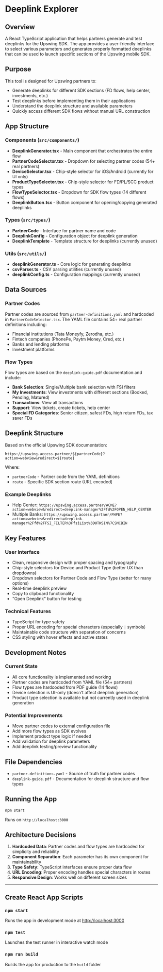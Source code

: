 # Deeplink Explorer

## Overview
A React TypeScript application that helps partners generate and test deeplinks for the Upswing SDK. The app provides a user-friendly interface to select various parameters and generates properly formatted deeplinks that can be used to launch specific sections of the Upswing mobile SDK.

## Purpose
This tool is designed for Upswing partners to:
- Generate deeplinks for different SDK sections (FD flows, help center, investments, etc.)
- Test deeplinks before implementing them in their applications
- Understand the deeplink structure and available parameters
- Quickly access different SDK flows without manual URL construction

## App Structure

### Components (`src/components/`)
- **DeeplinkGenerator.tsx** - Main component that orchestrates the entire flow
- **PartnerCodeSelector.tsx** - Dropdown for selecting partner codes (54+ real partners)
- **DeviceSelector.tsx** - Chip-style selector for iOS/Android (currently for UI only)
- **ProductTypeSelector.tsx** - Chip-style selector for FD/PL/SCC product types
- **FlowTypeSelector.tsx** - Dropdown for SDK flow types (14 different flows)
- **DeeplinkButton.tsx** - Button component for opening/copying generated deeplinks

### Types (`src/types/`)
- **PartnerCode** - Interface for partner name and code
- **DeeplinkConfig** - Configuration object for deeplink generation
- **DeeplinkTemplate** - Template structure for deeplinks (currently unused)

### Utils (`src/utils/`)
- **deeplinkGenerator.ts** - Core logic for generating deeplinks
- **csvParser.ts** - CSV parsing utilities (currently unused)
- **deeplinkConfig.ts** - Configuration mappings (currently unused)

## Data Sources

### Partner Codes
Partner codes are sourced from `partner-definitions.yaml` and hardcoded in `PartnerCodeSelector.tsx`. The YAML file contains 54+ real partner definitions including:
- Financial institutions (Tata Moneyfy, Zerodha, etc.)
- Fintech companies (PhonePe, Paytm Money, Cred, etc.)
- Banks and lending platforms
- Investment platforms

### Flow Types
Flow types are based on the `deeplink-guide.pdf` documentation and include:
- **Bank Selection**: Single/Multiple bank selection with FSI filters
- **My Investments**: View investments with different sections (Booked, Pending, Matured)
- **Transactions**: View all transactions
- **Support**: View tickets, create tickets, help center
- **Special FD Categories**: Senior citizen, safest FDs, high return FDs, tax saver FDs

## Deeplink Structure
Based on the official Upswing SDK documentation:

```
https://upswing.access.partner/${partnerCode}?action=webview&redirect=${route}
```

Where:
- `partnerCode` - Partner code from the YAML definitions
- `route` - Specific SDK section route (URL encoded)

### Example Deeplinks
- Help Center: `https://upswing.access.partner/ACME?action=webview&redirect=deeplink-manager%2Ffd%2FOPEN_HELP_CENTER`
- Multiple Banks: `https://upswing.access.partner/PHPE?action=webview&redirect=deeplink-manager%2Ffd%2FFSI_FILTER%3FfsiList%3DUTKSIN%7CSMCBIN`

## Key Features

### User Interface
- Clean, responsive design with proper spacing and typography
- Chip-style selectors for Device and Product Type (better UX than dropdowns)
- Dropdown selectors for Partner Code and Flow Type (better for many options)
- Real-time deeplink preview
- Copy to clipboard functionality
- "Open Deeplink" button for testing

### Technical Features
- TypeScript for type safety
- Proper URL encoding for special characters (especially `|` symbols)
- Maintainable code structure with separation of concerns
- CSS styling with hover effects and active states

## Development Notes

### Current State
- All core functionality is implemented and working
- Partner codes are hardcoded from YAML file (54+ partners)
- Flow types are hardcoded from PDF guide (14 flows)
- Device selection is UI-only (doesn't affect deeplink generation)
- Product type selection is available but not currently used in deeplink generation

### Potential Improvements
- Move partner codes to external configuration file
- Add more flow types as SDK evolves
- Implement product type logic if needed
- Add validation for deeplink parameters
- Add deeplink testing/preview functionality

## File Dependencies
- `partner-definitions.yaml` - Source of truth for partner codes
- `deeplink-guide.pdf` - Documentation for deeplink structure and flow types

## Running the App
```bash
npm start
```
Runs on `http://localhost:3000`

## Architecture Decisions
1. **Hardcoded Data**: Partner codes and flow types are hardcoded for simplicity and reliability
2. **Component Separation**: Each parameter has its own component for maintainability
3. **Type Safety**: TypeScript interfaces ensure proper data flow
4. **URL Encoding**: Proper encoding handles special characters in routes
5. **Responsive Design**: Works well on different screen sizes

---

## Create React App Scripts

### `npm start`
Runs the app in development mode at [http://localhost:3000](http://localhost:3000)

### `npm test`
Launches the test runner in interactive watch mode

### `npm run build`
Builds the app for production to the `build` folder
